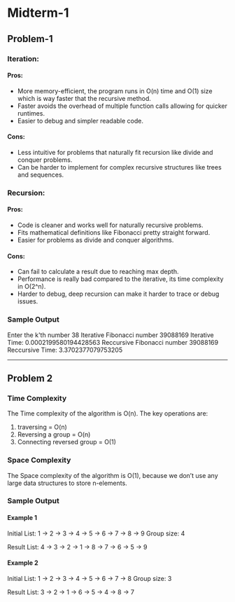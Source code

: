 # Midterm-1
## Problem-1

### Iteration:

#### Pros:

- More memory-efficient, the program runs in O(n) time and O(1) size which is way faster that the recursive method.
- Faster avoids the overhead of multiple function calls allowing for quicker runtimes.
- Easier to debug and simpler readable code.

#### Cons:

- Less intuitive for problems that naturally fit recursion like divide and conquer problems.
- Can be harder to implement for complex recursive structures like trees and sequences.

### Recursion:

#### Pros:

- Code is cleaner and works well for naturally recursive problems.
- Fits mathematical definitions like Fibonacci pretty straight forward.
- Easier for problems as divide and conquer algorithms.

#### Cons:

- Can fail to calculate a result due to reaching max depth.
- Performance is really bad compared to the iterative, its time complexity in O(2^n).
- Harder to debug, deep recursion can make it harder to trace or debug issues.

### Sample Output

Enter the k'th number
38
Iterative Fibonacci number 39088169
Iterative Time: 0.0002199580194428563
Reccursive Fibonacci number 39088169
Reccursive Time: 3.3702377079753205

---

## Problem 2

### Time Complexity

The Time complexity of the algorithm is O(n). The key operations are:

1. traversing = O(n)
2. Reversing a group = O(n)
3. Connecting reversed group = O(1)

### Space Complexity

The Space complexity of the algorithm is O(1), because we don’t use any large data structures to store n-elements.

### Sample Output


#### Example 1
Initial List:
1 -> 2 -> 3 -> 4 -> 5 -> 6 -> 7 -> 8 -> 9
Group size: 4

Result List:
4 -> 3 -> 2 -> 1 -> 8 -> 7 -> 6 -> 5 -> 9

#### Example 2
Initial List:
1 -> 2 -> 3 -> 4 -> 5 -> 6 -> 7 -> 8
Group size: 3

Result List:
3 -> 2 -> 1 -> 6 -> 5 -> 4 -> 8 -> 7
